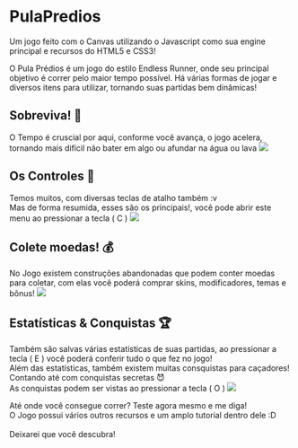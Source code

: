 # PulaPredios

Um jogo feito com o Canvas utilizando o Javascript como sua engine principal e recursos do HTML5 e CSS3!


O Pula Prédios é um jogo do estilo Endless Runner, onde seu principal objetivo é correr pelo maior tempo possível.
Há várias formas de jogar e diversos itens para utilizar, tornando suas partidas bem dinâmicas!

<h2>Sobreviva! 🏃</h2>
O Tempo é cruscial por aqui, conforme você avança, o jogo acelera, tornando mais difícil não bater em algo ou afundar na água ou lava
<img src="https://user-images.githubusercontent.com/56841881/134609896-d1784587-a134-4e7b-a033-46aab5f706cb.png">


<h2>Os Controles 📍</h2>
Temos muitos, com diversas teclas de atalho também :v <br>
Mas de forma resumida, esses são os principais!, você pode abrir este menu ao pressionar a tecla ( C )

<img src="https://user-images.githubusercontent.com/56841881/134610181-21d54f21-6bac-457c-9d6f-779e8d7b9cf2.png">


<h2>Colete moedas! 💰</h2>
No Jogo existem construções abandonadas que podem conter moedas para coletar, com elas você poderá comprar skins, modificadores, temas e bônus!
<img src="https://user-images.githubusercontent.com/56841881/134610067-eb98bee0-86e4-46e7-9f79-ba0f8ec6d05f.png">


<h2>Estatísticas & Conquistas 🏆</h2>
Também são salvas várias estatísticas de suas partidas, ao pressionar a tecla ( E ) você poderá conferir tudo o que fez no jogo!<br>
Além das estatísticas, também existem muitas consquistas para caçadores! Contando até com conquistas secretas 😈<br>
As conquistas podem ser vistas ao pressionar a tecla ( O )
<img src="https://user-images.githubusercontent.com/56841881/134610472-c0f4b124-957e-41f4-ad01-aab3081d2329.png">

Até onde você consegue correr? Teste agora mesmo e me diga!<br>
O Jogo possui vários outros recursos e um amplo tutorial dentro dele :D <br><br>
Deixarei que você descubra!
